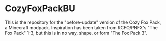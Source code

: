 # CozyFoxPackBU
This is the repository for the "before-update" version of the Cozy Fox Pack, a Minecraft modpack. Inspiration has been taken from RCFO/PNFX's "The Fox Pack" 1-3, but this is in no way, shape, or form "The Fox Pack 3".
